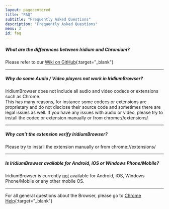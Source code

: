 ```yaml
---
layout: pagecentered
title: "FAQ"
subtitle: "Frequently Asked Questions"
description: "Frequently Asked Questions"
menu: 3
id: faq
---
```


##### What are the differences between Iridium and Chromium? #    
Please refer to our [Wiki on GitHub](https://github.com/iridium-browser/tracker/wiki/Differences-between-Iridium-and-Chromium){:target="_blank"}     
    
----

##### Why do some Audio / Video players not work in IridiumBrowser? #    
IridiumBrowser does not include all audio and video codecs or extensions such as Chrome.    
This has many reasons, for instance some codecs or extensions are proprietary and do not disclose their source code and sometimes there are legal issues as well. If you have any issues with audio or video, please try to install the codec or extension manually or from chrome://extensions/

----

##### Why can’t the extension verify IridiumBrowser? #    
Please try to install the extension manually or from chrome://extensions/

----

##### Is IridiumBrowser available for Android, iOS or Windows Phone/Mobile? #    
IridiumBrowser is currently <u>not</u> available for Android, iOS, Windows Phone/Mobile or any other mobile OS.

----

For all general questions about the Browser, please go to [Chrome Help](https://support.google.com/chrome/?p=help){:target="_blank"}     
